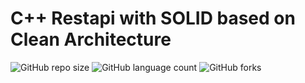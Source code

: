 # C++ Restapi with SOLID based on Clean Architecture

![GitHub repo size](https://img.shields.io/github/repo-size/willianmarquess/restapi-cplusplus?style=for-the-badge)
![GitHub language count](https://img.shields.io/github/languages/count/willianmarquess/restapi-cplusplus?style=for-the-badge)
![GitHub forks](https://img.shields.io/github/forks/willianmarquess/restapi-cplusplus?style=for-the-badge)
